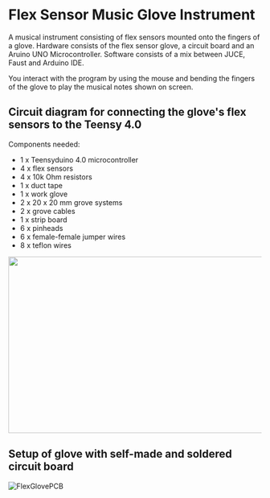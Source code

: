 # Flex Sensor Music Glove Instrument

A musical instrument consisting of flex sensors mounted onto the fingers of a glove. 
Hardware consists of the flex sensor glove, a circuit board and an Aruino UNO Microcontroller.
Software consists of a mix between JUCE, Faust and Arduino IDE. 

You interact with the program by using the mouse and bending the fingers of the glove to play the musical notes shown on screen.

## Circuit diagram for connecting the glove's flex sensors to the Teensy 4.0

Components needed:

* 1 x Teensyduino 4.0 microcontroller 
* 4 x flex sensors
* 4 x 10k Ohm resistors
* 1 x duct tape
* 1 x work glove
* 2 x 20 x 20 mm grove systems
* 2 x grove cables
* 1 x strip board
* 6 x pinheads
* 6 x female-female jumper wires
* 8 x teflon wires

<img src="https://github.com/user-attachments/assets/47069000-e652-43d5-b2e5-3afc92de898a" width="750" height="351" />

## Setup of glove with self-made and soldered circuit board

![FlexGlovePCB](https://github.com/user-attachments/assets/0c9e31c0-ee40-48e9-82e4-da3759ea5f21)

